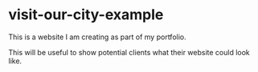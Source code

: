# visit-our-city-example
This is a website I am creating as part of my portfolio.

This will be useful to show potential clients what their website could look like.